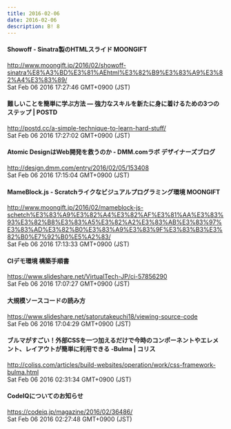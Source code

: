 ```yaml
---
title: 2016-02-06
date: 2016-02-06
description: B! 8
---
```


#### Showoff - Sinatra製のHTMLスライド MOONGIFT
http://www.moongift.jp/2016/02/showoff-sinatra%E8%A3%BD%E3%81%AEhtml%E3%82%B9%E3%83%A9%E3%82%A4%E3%83%89/<br>
Sat Feb 06 2016 17:27:46 GMT+0900 (JST)<br>


#### 難しいことを簡単に学ぶ方法 ― 強力なスキルを新たに身に着けるための3つのステップ | POSTD
http://postd.cc/a-simple-technique-to-learn-hard-stuff/<br>
Sat Feb 06 2016 17:27:02 GMT+0900 (JST)<br>


#### Atomic DesignはWeb開発を救うのか - DMM.comラボ デザイナーズブログ
http://design.dmm.com/entry/2016/02/05/153408<br>
Sat Feb 06 2016 17:15:04 GMT+0900 (JST)<br>


#### MameBlock.js - Scratchライクなビジュアルプログラミング環境 MOONGIFT
http://www.moongift.jp/2016/02/mameblock-js-schetch%E3%83%A9%E3%82%A4%E3%82%AF%E3%81%AA%E3%83%93%E3%82%B8%E3%83%A5%E3%82%A2%E3%83%AB%E3%83%97%E3%83%AD%E3%82%B0%E3%83%A9%E3%83%9F%E3%83%B3%E3%82%B0%E7%92%B0%E5%A2%83/<br>
Sat Feb 06 2016 17:13:33 GMT+0900 (JST)<br>


#### CIデモ環境 構築手順書
https://www.slideshare.net/VirtualTech-JP/ci-57856290<br>
Sat Feb 06 2016 17:07:27 GMT+0900 (JST)<br>


#### 大規模ソースコードの読み方
https://www.slideshare.net/satorutakeuchi18/viewing-source-code<br>
Sat Feb 06 2016 17:04:29 GMT+0900 (JST)<br>


####   ブルマがすごい！外部CSSを一つ加えるだけで今時のコンポーネントやエレメント、レイアウトが簡単に利用できる -Bulma | コリス
http://coliss.com/articles/build-websites/operation/work/css-framework-bulma.html<br>
Sat Feb 06 2016 02:31:34 GMT+0900 (JST)<br>


#### CodeIQについてのお知らせ
https://codeiq.jp/magazine/2016/02/36486/<br>
Sat Feb 06 2016 02:27:48 GMT+0900 (JST)<br>


